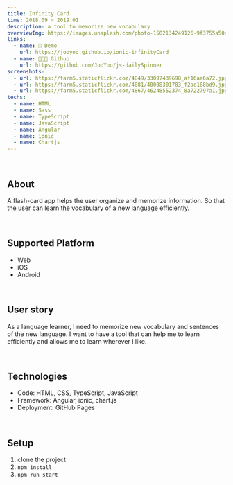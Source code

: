 ```yaml
---
title: Infinity Card
time: 2018.09 ~ 2019.01
description: a tool to memorize new vocabulary
overviewImg: https://images.unsplash.com/photo-1502134249126-9f3755a50d78?ixlib=rb-1.2.1&auto=format&fit=crop&w=2700&q=80
links:
  - name: 🚀 Demo
    url: https://jooyoo.github.io/ionic-infinityCard
  - name: 👨🏻‍💻 Github
    url: https://github.com/JooYoo/js-dailySpinner
screenshots:
  - url: https://farm5.staticflickr.com/4849/33097439698_af16aa6a72.jpg
  - url: https://farm5.staticflickr.com/4881/40008301783_f2ae188bd9.jpg
  - url: https://farm5.staticflickr.com/4867/46248552374_8a722797a1.jpg
techs:
  - name: HTML
  - name: Sass
  - name: TypeScript
  - name: JavaScript
  - name: Angular
  - name: ionic
  - name: Chartjs
---
```


<WidgetsMdHeader :title="title" :time="time" :links="links"></WidgetsMdHeader>

<v-container>

<WidgetsMdScreenshot :screenshots="screenshots"></WidgetsMdScreenshot>

<br/>

## About

A flash-card app helps the user organize and memorize information. So that the user can learn the vocabulary of a new language efficiently.

<br/>

## Supported Platform

- Web
- iOS
- Android

<br/>

## **User story**

As a language learner, I need to memorize new vocabulary and sentences of the new language. I want to have a tool that can help me to learn efficiently and allows me to learn wherever I like.

<br/>

## **Technologies**

- Code: HTML, CSS, TypeScript, JavaScript
- Framework: Angular, ionic, chart.js
- Deployment: GitHub Pages

<br/>

## **Setup**

1. clone the project
2. `npm install`
3. `npm run start`

<br/>

</container>
